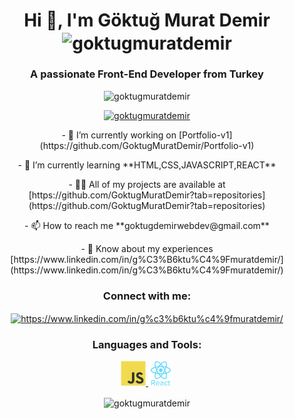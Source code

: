 <h1 align="center">Hi 👋, I'm Göktuğ Murat Demir <img align="center" width="40" height="40" src="https://cdn03.ciceksepeti.com/cicek/kcm34150810-1/L/turk-bayragi-120x180-vatan-bayrak-kod109-kcm34150810-1-00126c0eee6f4d0b92b291f3c43f3950.jpg" alt="goktugmuratdemir" /></h1>
<h3 align="center">A passionate Front-End Developer from Turkey</h3>

<p align="center"> <img src="https://komarev.com/ghpvc/?username=goktugmuratdemir&label=Profile%20views&color=0e75b6&style=flat" alt="goktugmuratdemir" /> </p>

<p align="center"> <a href="https://github.com/ryo-ma/github-profile-trophy"><img src="https://github-profile-trophy.vercel.app/?username=goktugmuratdemir" alt="goktugmuratdemir" /></a> </p>

<p align="center"> 
- 🔭 I’m currently working on [Portfolio-v1](https://github.com/GoktugMuratDemir/Portfolio-v1)
</p>

<p align="center"> 
- 🌱 I’m currently learning **HTML,CSS,JAVASCRIPT,REACT**
</p>

<p align="center"> 
- 👨‍💻 All of my projects are available at [https://github.com/GoktugMuratDemir?tab=repositories](https://github.com/GoktugMuratDemir?tab=repositories)
</p>

<p align="center"> 
- 📫 How to reach me **goktugdemirwebdev@gmail.com**
</p>

<p align="center"> 
- 📄 Know about my experiences [https://www.linkedin.com/in/g%C3%B6ktu%C4%9Fmuratdemir/](https://www.linkedin.com/in/g%C3%B6ktu%C4%9Fmuratdemir/)
</p>

<h3 align="center">Connect with me:</h3>
<p align="center">
<a href="https://linkedin.com/in/https://www.linkedin.com/in/g%c3%b6ktu%c4%9fmuratdemir/" target="blank"><img align="center" src="https://raw.githubusercontent.com/rahuldkjain/github-profile-readme-generator/master/src/images/icons/Social/linked-in-alt.svg" alt="https://www.linkedin.com/in/g%c3%b6ktu%c4%9fmuratdemir/" height="30" width="40" /></a>
</p>

<h3 align="center">Languages and Tools:</h3>
<p align="center"> <a align="center" href="https://developer.mozilla.org/en-US/docs/Web/JavaScript" target="_blank" rel="noreferrer"> <img src="https://raw.githubusercontent.com/devicons/devicon/master/icons/javascript/javascript-original.svg" alt="javascript" width="40" height="40"/> </a> <a href="https://reactjs.org/" target="_blank" rel="noreferrer"> <img src="https://raw.githubusercontent.com/devicons/devicon/master/icons/react/react-original-wordmark.svg" alt="react" width="40" height="40"/> </a> </p>

<div align="center">
  <img align="center" src="https://github-readme-stats.vercel.app/api/top-langs?username=goktugmuratdemir&show_icons=true&locale=en&layout=compact" alt="goktugmuratdemir" />
</div>
